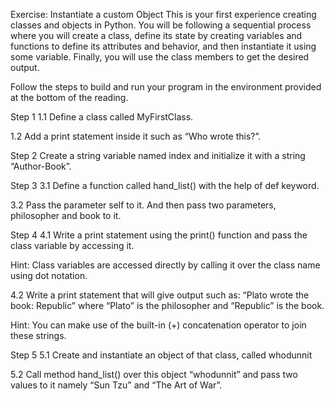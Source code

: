Exercise: Instantiate a custom Object
This is your first experience creating classes and objects in Python. You will be following a sequential process where you will create a class, define its state by creating variables and functions to define its attributes and behavior, and then instantiate it using some variable. Finally, you will use the class members to get the desired output.

Follow the steps to build and run your program in the environment provided at the bottom of the reading.


Step 1
1.1 Define a class called MyFirstClass.

1.2 Add a print statement inside it such as “Who wrote this?”.

Step 2
Create a string variable named index and initialize it with a string “Author-Book”.

Step 3
3.1 Define a function called hand_list() with the help of def keyword. 

3.2 Pass the parameter  self to it. And then pass two parameters, philosopher and book to it.

Step 4
4.1 Write a print statement using the print() function and pass the class variable by accessing it. 

Hint: Class variables are accessed directly by calling it over the class name using dot notation.

4.2 Write a print statement that will give output such as: “Plato wrote the book: Republic” where “Plato” is the philosopher and “Republic” is the book. 

Hint: You can make use of the built-in (+) concatenation operator to join these strings. 

Step 5
5.1 Create and instantiate an object of that class, called whodunnit

5.2 Call method hand_list() over this object “whodunnit” and pass two values to it namely “Sun Tzu” and “The Art of War”.

